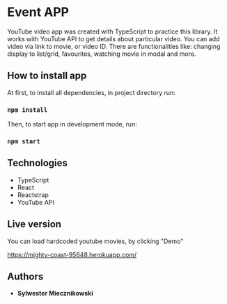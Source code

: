 # Event APP

YouTube video app was created with TypeScript to practice this library. It works with YouTube API to get details about particular video.
You can add video via link to movie, or video ID. There are functionalities like: changing display to list/grid, favourites, watching movie in modal and more.

## How to install app

At first, to install all dependencies, in project directory run:

### `npm install`

Then, to start app in development mode, run:

### `npm start`


## Technologies
* TypeScript
* React
* Reactstrap
* YouTube API


## Live version

You can load hardcoded youtube movies, by clicking "Demo"

https://mighty-coast-95648.herokuapp.com/

## Authors

* **Sylwester Miecznikowski**

